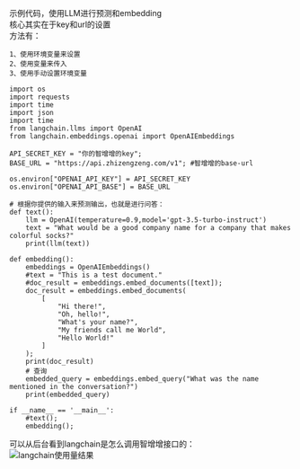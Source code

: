 示例代码，使用LLM进行预测和embedding   
核心其实在于key和url的设置    
方法有：    
```
1、使用环境变量来设置   
2、使用变量来传入   
3、使用手动设置环境变量   
```
```
import os
import requests
import time
import json
import time
from langchain.llms import OpenAI
from langchain.embeddings.openai import OpenAIEmbeddings

API_SECRET_KEY = "你的智增增的key";
BASE_URL = "https://api.zhizengzeng.com/v1"; #智增增的base-url

os.environ["OPENAI_API_KEY"] = API_SECRET_KEY
os.environ["OPENAI_API_BASE"] = BASE_URL

# 根据你提供的输入来预测输出，也就是进行问答：
def text():
    llm = OpenAI(temperature=0.9,model='gpt-3.5-turbo-instruct')
    text = "What would be a good company name for a company that makes colorful socks?"
    print(llm(text))

def embedding():
    embeddings = OpenAIEmbeddings()
    #text = "This is a test document."
    #doc_result = embeddings.embed_documents([text]);
    doc_result = embeddings.embed_documents(
        [
            "Hi there!",
            "Oh, hello!",
            "What's your name?",
            "My friends call me World",
            "Hello World!"
        ]
    );
    print(doc_result)
    # 查询
    embedded_query = embeddings.embed_query("What was the name mentioned in the conversation?")
    print(embedded_query)

if __name__ == '__main__':
    #text();
    embedding();
```   
可以从后台看到langchain是怎么调用智增增接口的：    
![langchain使用量结果](https://github.com/xing61/xiaoyi-robot/assets/38256442/723bbab0-9fb9-49cb-b0b4-5c2d40bb4f37)
